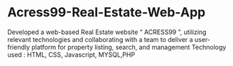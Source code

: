 # Acress99-Real-Estate-Web-App
Developed a web-based Real Estate website “ ACRESS99 ”, utilizing relevant technologies and collaborating with a team to deliver a user-friendly platform for property listing, search, and management
Technology used : HTML, CSS, Javascript, MYSQL,PHP
